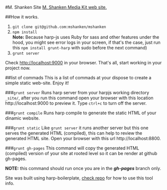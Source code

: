 #M. Shanken Site
[M. Shanken Media Kit web site.](http://www.mshanken.com)

##How it works.
1. ```git clone git@github.com:mshanken/mshanken```
2. ```npm install```<br>
**Note:** Because harp-js uses Ruby for sass and other features under the hood, you might see error logs in your screen, if that's the case, just run this ```npm install grunt-harp``` with sudo before the next command)
3. ```grunt server```

Check [http://localhost:9000](http://localhost:9000) in your browser. That's all, start working in your project now.

##list of commads
This is a list of commads at your dispose to create a simple static web-site. Enjoy it!

###```grunt server```
Runs harp server from your harpjs working directory ```_site/```, after you run this command open your browser with this location http://localhost:9000 to preview it. Type ```ctrl+c``` to turn off the server.

###```grunt compile```
Runs harp compile to generate the static HTML of your dinamic website.

###```grunt static```
Like ```grunt server``` it runs another server but this one serves the generated HTML (compiled), this can help to review the generated HTML site. Open your browser with this url http://localhost:8800.

###```grunt gh-pages```
This command will copy the generated HTML (compiled) version of your site at rooted level so it can be render at github gh-pages.

**NOTE:** this command should run once you are in the **_gh-pages_** branch only.

Site was built using harp-boilerplate, [check repo](https://github.com/mshanken/harp-boilerplate) for how to use this tool info.